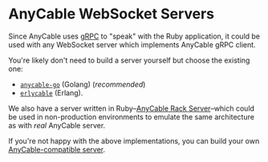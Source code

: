 # AnyCable WebSocket Servers

Since AnyCable uses [gRPC](https://grpc.io) to "speak" with the Ruby application,
it could be used with any WebSocket server which implements AnyCable gRPC client.

You're likely don't need to build a server yourself but choose the existing one:
- [`anycable-go`](go_getting_started.md) (Golang) (_recommended_)
- [`erlycable`](https://github.com/anycable/erlycable) (Erlang).

We also have a server written in Ruby–[AnyCable Rack Server](https://github.com/anycable/anycable-rack-server)–which could be used in non-production environments to emulate the same architecture as with _real_ AnyCable server.

If you're not happy with the above implementations, you can build your own [AnyCable-compatible server](how_to_anycable_server.md).
